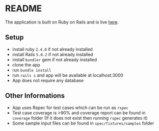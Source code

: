 # README

The application is built on Ruby on Rails and is live [here](https://blooming-woodland-81902.herokuapp.com/).

## Setup

* install ruby `2.4.0` if not already installed
* install Rails `5.0.2` if not already installed
* install `bundler` gem if not already installed
* clone the app
* run `bundle install`
* run `rails s` and app will be available at localhost:3000
* App does not require any database

## Other Informations

* App uses Rspec for test cases which can be run as `rspec`
* Test case coverage is >90% and coverage report can be found in `coverage` folder (If it does not exist then running `rspec` generates it)
* Some sample input files can be found in `spec/fixtures/samples` folder



